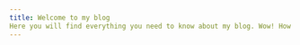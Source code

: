 ```yaml
---
title: Welcome to my blog
Here you will find everything you need to know about my blog. Wow! How cool is that?
---
```


